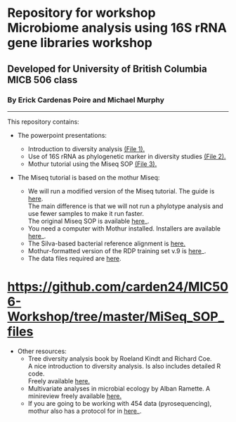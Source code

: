 # Repository for workshop Microbiome analysis using 16S rRNA gene libraries workshop
  
## Developed for University of British Columbia MICB 506 class
### By Erick Cardenas Poire and Michael Murphy
-----------

This repository contains:

- The powerpoint presentations:
	- Introduction to diversity analysis [(File 1).](<https://github.com/carden24/MIC506-Workshop/raw/master/W1_16S_analysis.pptx>)
	- Use of 16S rRNA as phylogenetic marker in diversity studies [(File 2).](<https://github.com/carden24/MIC506-Workshop/raw/master/W2_16S_analysis.pptx>)
	- Mothur tutorial using the Miseq SOP [(File 3).](<https://github.com/carden24/MIC506-Workshop/raw/master/W3_16S_analysis.pptx>)
  
  
- The Miseq tutorial is based on the mothur Miseq:
	- We will run a modified version of the Miseq tutorial. The guide is [here](<https://github.com/carden24/MIC506-Workshop/blob/master/Miseq_SOP_tutorial.md>).  
	  The main difference is that we will not run a phylotype analysis and use fewer samples to make it run faster.  
	  The original Miseq SOP is available [here](<http://www.mothur.org/wiki/MiSeq_SOP>)_.   
	- You need a computer with Mothur installed. Installers are available [here](<http://www.mothur.org/wiki/Download_mothur>)_.
	- The Silva-based bacterial reference alignment is [here.](<http://www.mothur.org/w/images/9/98/Silva.bacteria.zip>)
	- Mothur-formatted version of the RDP training set v.9 is [here](<http://www.mothur.org/w/images/5/59/Trainset9_032012.pds.zip>)_.
	- The data files required are [here](https://github.com/carden24/MIC506-Workshop/tree/master/MiSeq_SOP_files).
  
#  https://github.com/carden24/MIC506-Workshop/tree/master/MiSeq_SOP_files
  
- Other resources:
	- Tree diversity analysis book by Roeland Kindt and Richard Coe.  
	  A nice introduction to diversity analysis. Is also includes detailed R code.  
	  Freely available [here.](<http://www.worldagroforestry.org/resources/databases/tree-diversity-analysis>)
	- Multivariate analyses in microbial ecology by Alban Ramette. A minireview freely available [here.](<http://dx.doi.org/10.1111/j.1574-6941.2007.00375.x>)
	- If you are going to be working with 454 data (pyrosequencing), mothur also has a protocol for in [here](<http://www.mothur.org/wiki/454_SOP>)_.




